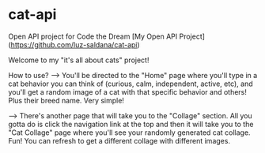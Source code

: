 # cat-api
Open API project for Code the Dream 
[My Open API Project] (https://github.com/luz-saldana/cat-api)

Welcome to my "it's all about cats" project! 

How to use? 
--> You'll be directed to the "Home" page where you'll type in a cat behavior you can think of (curious, calm, independent, active, etc), and you'll get a random image of a cat with that specific behavior and others! Plus their breed name. Very simple!

--> There's another page that will take you to the "Collage" section. All you gotta do is click the navigation link at the top and then it will take you to the "Cat Collage" page where you'll see your randomly generated cat collage. Fun! You can refresh to get a different collage with different images. 